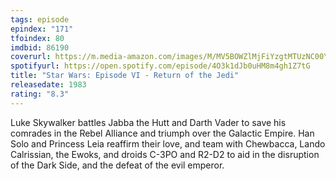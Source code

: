 ```yaml
---
tags: episode
epindex: "171"
tfoindex: 80
imdbid: 86190
coverurl: https://m.media-amazon.com/images/M/MV5BOWZlMjFiYzgtMTUzNC00Y2IzLTk1NTMtZmNhMTczNTk0ODk1XkEyXkFqcGdeQXVyNTAyODkwOQ@@._V1_SX202_CR0,0,202,300_.jpg
spotifyurl: https://open.spotify.com/episode/4O3k1dJb0uHM8m4gh1Z7tG
title: "Star Wars: Episode VI - Return of the Jedi"
releasedate: 1983
rating: "8.3"
---
```


Luke Skywalker battles Jabba the Hutt and Darth Vader to save his comrades in the Rebel Alliance and triumph over the Galactic Empire. Han Solo and Princess Leia reaffirm their love, and team with Chewbacca, Lando Calrissian, the Ewoks, and droids C-3PO and R2-D2 to aid in the disruption of the Dark Side, and the defeat of the evil emperor.